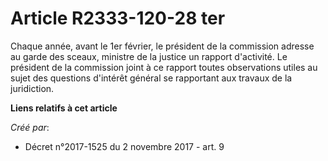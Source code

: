 # Article R2333-120-28 ter

Chaque année, avant le 1er février, le président de la commission adresse au garde des sceaux, ministre de la justice un
rapport d'activité. Le président de la commission joint à ce rapport toutes observations utiles au sujet des questions
d'intérêt général se rapportant aux travaux de la juridiction.

**Liens relatifs à cet article**

_Créé par_:

  - Décret n°2017-1525 du 2 novembre 2017 - art. 9
